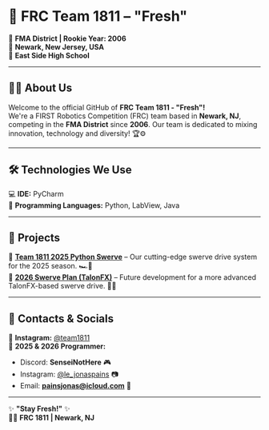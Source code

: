 # 🤖 FRC Team 1811 – "Fresh"  
🚀 **FMA District | Rookie Year: 2006**  
📍 **Newark, New Jersey, USA**  
🏫 **East Side High School**  

---

## 👨‍💻 About Us  
Welcome to the official GitHub of **FRC Team 1811 - "Fresh"!**  
We're a FIRST Robotics Competition (FRC) team based in **Newark, NJ**, competing in the **FMA District** since **2006**. Our team is dedicated to mixing innovation, technology and diversity! 🏆⚙️  

---

## 🛠️ Technologies We Use  
💻 **IDE:** PyCharm  
🐍 **Programming Languages:** Python, LabView, Java

---

## 🚀 Projects  
🔹 **[Team 1811 2025 Python Swerve](https://github.com/SenseiNotHere/2025Swerve)** – Our cutting-edge swerve drive system for the 2025 season. 🏎️💨  
🔹 **[2026 Swerve Plan (TalonFX)](https://github.com/SenseiNotHere/2026FRESH-Swerve)** – Future development for a more advanced TalonFX-based swerve drive. 🔧🔋  

---

## 📢 Contacts & Socials  
📸 **Instagram:** [@team1811](https://www.instagram.com/team1811/#)  
💬 **2025 & 2026 Programmer:**
   - Discord: **SenseiNotHere** 🎮  
   - Instagram: [@le_jonaspains](https://www.instagram.com/le_jonaspains/) 📷  
   - Email: **painsjonas@icloud.com** 📩  

---

✨ **"Stay Fresh!"** ✨  
🤖💙 **FRC 1811 | Newark, NJ**
